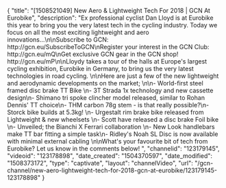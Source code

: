 {
    "title": "[1508521049] New Aero & Lightweight Tech For 2018 | GCN At Eurobike",
    "description": "Ex professional cyclist Dan Lloyd is at Eurobike this year to bring you the very latest tech in the cycling industry. Today we focus on all the most exciting lightweight and aero innovations...\n\nSubscribe to GCN: http:\/\/gcn.eu\/SubscribeToGCN\nRegister your interest in the GCN Club: http:\/\/gcn.eu\/mQ\nGet exclusive GCN gear in the GCN shop! http:\/\/gcn.eu\/mP\n\nLloydy takes a tour of the halls at Europe's largest cycling exhibition, Eurobike in Germany, to bring us the very latest technologies in road cycling. \n\nHere are just a few of the new lightweight and aerodynamic developments on the market; \n\n- World-first steel framed disc brake TT Bike \n- 3T Strada 1x technology and new cassette design\n- Shimano tri spoke clincher model released, similar to Rohan Dennis' TT choice\n- THM carbon 78g stem - is that really possible?\n- Storck bike builds at 5.3kg! \n- Urgestalt rim brake bike released from Lightweight & new wheelsets \n- Scott have released a disc brake Foil bike \n- Unveiled; the Bianchi X Ferrari collaboration \n- New Look handlebars make TT bar fitting a simple task\n- Ridley's Noah SL Disc is now available with minimal external cabling \n\nWhat's your favourite bit of tech from Eurobike? Let us know in the comments below! ",
    "channelid": "123179145",
    "videoid": "123178898",
    "date_created": "1504370597",
    "date_modified": "1508373172",
    "type": "captivate",
    "layout": "channelVideo",
    "url": "\/gcn-channel\/new-aero-lightweight-tech-for-2018-gcn-at-eurobike\/123179145-123178898"
}